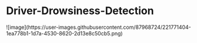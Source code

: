 # Driver-Drowsiness-Detection
<p> ![image](https://user-images.githubusercontent.com/87968724/221771404-1ea778b1-1d7a-4530-8620-2d13e8c50cb5.png)
 </p>
